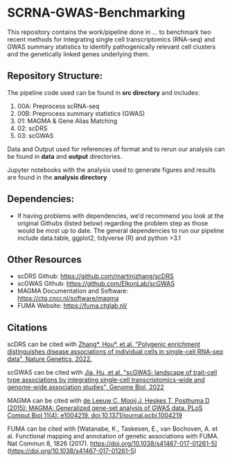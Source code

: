 # SCRNA-GWAS-Benchmarking
This repository contains the work/pipeline done in ... to benchmark two recent methods for integrating single cell transcriptomics (RNA-seq) and GWAS summary statistics to identify pathogenically relevant cell clusters and the genetically linked genes underlying them.

## Repository Structure: 
The pipeline code used can be found in **src directory** and includes:
1. 00A: Preprocess scRNA-seq
2. 00B: Preprocess summary statistics (GWAS)
3. 01: MAGMA & Gene Alias Matching
4. 02: scDRS
5. 03: scGWAS

Data and Output used for references of format and to rerun our analysis can be found in **data** and **output** directories.

Jupyter notebooks with the analysis used to generate figures and results are found in the **analysis directory**

## Dependencies:
- If having problems with dependencies, we'd recommend you look at the original Githubs (listed below) regarding the problem step as those would be most up to date. The general dependencies to run our pipeline include data.table, ggplot2, tidyverse (R) and python >3.1

## Other Resources
- scDRS Github: https://github.com/martinjzhang/scDRS
- scGWAS Github: https://github.com/ElkonLab/scGWAS
- MAGMA Documentation and Software: https://ctg.cncr.nl/software/magma
- FUMA Website: https://fuma.ctglab.nl/

## Citations
scDRS can be cited with [Zhang*, Hou*, et al. "Polygenic enrichment distinguishes disease associations of individual cells in single-cell RNA-seq data", Nature Genetics, 2022.](https://www.nature.com/articles/s41588-022-01167-z)

scGWAS can be cited with [Jia, Hu, et al. "scGWAS: landscape of trait-cell type associations by integrating single-cell transcriptomics-wide and genome-wide association studies", Genome Biol, 2022](https://genomebiology.biomedcentral.com/articles/10.1186/s13059-022-02785-w)

MAGMA can be cited with [de Leeuw C, Mooij J, Heskes T, Posthuma D (2015): MAGMA: Generalized gene-set analysis of GWAS data. PLoS Comput Biol 11(4): e1004219. doi:10.1371/journal.pcbi.1004219](http://journals.plos.org/ploscompbiol/article?id=10.1371%2Fjournal.pcbi.1004219)

FUMA can be cited with [Watanabe, K., Taskesen, E., van Bochoven, A. et al. Functional mapping and annotation of genetic associations with FUMA. Nat Commun 8, 1826 (2017). https://doi.org/10.1038/s41467-017-01261-5] (https://doi.org/10.1038/s41467-017-01261-5)




